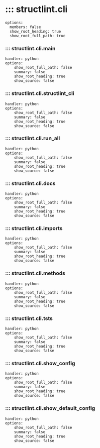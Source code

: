 # ::: structlint.cli
    options:
      members: false
      show_root_heading: true
      show_root_full_path: true

### ::: structlint.cli.main
    handler: python
    options:
        show_root_full_path: false
        summary: false
        show_root_heading: true
        show_source: false

### ::: structlint.cli.structlint_cli
    handler: python
    options:
        show_root_full_path: false
        summary: false
        show_root_heading: true
        show_source: false

### ::: structlint.cli.run_all
    handler: python
    options:
        show_root_full_path: false
        summary: false
        show_root_heading: true
        show_source: false

### ::: structlint.cli.docs
    handler: python
    options:
        show_root_full_path: false
        summary: false
        show_root_heading: true
        show_source: false

### ::: structlint.cli.imports
    handler: python
    options:
        show_root_full_path: false
        summary: false
        show_root_heading: true
        show_source: false

### ::: structlint.cli.methods
    handler: python
    options:
        show_root_full_path: false
        summary: false
        show_root_heading: true
        show_source: false

### ::: structlint.cli.tsts
    handler: python
    options:
        show_root_full_path: false
        summary: false
        show_root_heading: true
        show_source: false

### ::: structlint.cli.show_config
    handler: python
    options:
        show_root_full_path: false
        summary: false
        show_root_heading: true
        show_source: false

### ::: structlint.cli.show_default_config
    handler: python
    options:
        show_root_full_path: false
        summary: false
        show_root_heading: true
        show_source: false
